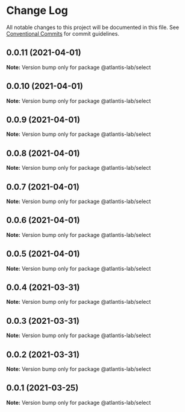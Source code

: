 # Change Log

All notable changes to this project will be documented in this file.
See [Conventional Commits](https://conventionalcommits.org) for commit guidelines.

## 0.0.11 (2021-04-01)

**Note:** Version bump only for package @atlantis-lab/select





## 0.0.10 (2021-04-01)

**Note:** Version bump only for package @atlantis-lab/select





## 0.0.9 (2021-04-01)

**Note:** Version bump only for package @atlantis-lab/select





## 0.0.8 (2021-04-01)

**Note:** Version bump only for package @atlantis-lab/select





## 0.0.7 (2021-04-01)

**Note:** Version bump only for package @atlantis-lab/select





## 0.0.6 (2021-04-01)

**Note:** Version bump only for package @atlantis-lab/select





## 0.0.5 (2021-04-01)

**Note:** Version bump only for package @atlantis-lab/select





## 0.0.4 (2021-03-31)

**Note:** Version bump only for package @atlantis-lab/select





## 0.0.3 (2021-03-31)

**Note:** Version bump only for package @atlantis-lab/select





## 0.0.2 (2021-03-31)

**Note:** Version bump only for package @atlantis-lab/select





## 0.0.1 (2021-03-25)

**Note:** Version bump only for package @atlantis-lab/select
